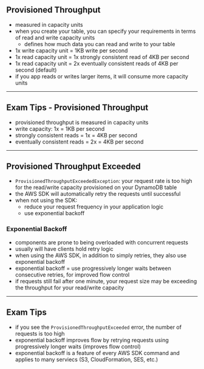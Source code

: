 ## Provisioned Throughput
- measured in capacity units
- when you create your table, you can specify your requirements in terms of read and write capacity units
  - defines how much data you can read and write to your table
- 1x write capacity unit = 1KB write per second
- 1x read capacity unit = 1x strongly consistent read of 4KB per second
- 1x read capacity unit = 2x eventually consistent reads of 4KB per second (default)
- if you app reads or writes larger items, it will consume more capacity units

---
## Exam Tips - Provisioned Throughput
- provisioned throughput is measured in capacity units
- write capacity: 1x = 1KB per second
- strongly consistent reads = 1x = 4KB per second
- eventually consistent reads = 2x = 4KB per second

---
## Provisioned Throughput Exceeded
- `ProvisionedThroughputExceededException`: your request rate is too high for the read/write capacity provisioned on your DynamoDB table
- the AWS SDK will automatically retry the requests until successful
- when not using the SDK:
  - reduce your request frequency in your application logic
  - use exponential backoff

### Exponential Backoff
- components are prone to being overloaded with concurrent requests
- usually will have clients hold retry logic
- when using the AWS SDK, in addition to simply retries, they also use exponential backoff
- exponential backoff = use progressively longer waits between consecutive retries, for improved flow control
- if requests still fail after one minute, your request size may be exceeding the throughput for your read/write capacity

---
## Exam Tips
- if you see the `ProvisionedThroughputExceeded` error, the number of requests is too high
- exponential backoff improves flow by retrying requests using progressively longer waits (improves flow control)
- exponential backoff is a feature of every AWS SDK command and applies to many serviecs (S3, CloudFormation, SES, etc.)